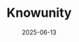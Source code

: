 ---  
layout: startup_page  
title: "Knowunity"  
id: "knowunity.ai"  
permalink: "/knowunityknowunity.ai06132025/"  
website: "https://knowunity.ai"  
funding_round: "Series B"  
funding_amount: "€27M"  
investors: "XAnge, Portfolion, Isomer Capital, Project A, Redalpine, Educapital, Verena Pausder, Arthur Kosten"  
about: "Knowunity is a Berlin-based learning platform that provides a personalized AI study companion to students. It offers AI-powered tutoring, tailored recommendations, and audio explainers based on a vast library of peer-created content. The platform aims to make high-quality, tailored learning accessible to every student worldwide."  
markets: "EdTech, AI, Apps, Artificial Intelligence (AI), E-Learning, Education, Machine Learning"  
hq: "Berlin, Germany"  
founded_year: "2019"  
linkedin: "https://www.linkedin.com/company/knowunity/"  
twitter: "https://twitter.com/knowunity"  
instagram: ""  
facebook: "https://www.facebook.com/Knowunityapp"  
crunchbase: "https://www.crunchbase.com/organization/knowunity"  
pitchbook: "https://pitchbook.com/profiles/company/465294-07"  

date_display: "13-Jun-2025"  
date: "2025-06-13"

# SEO Optimization  
meta_title: "Knowunity - Series B Funding (€27M)"  
meta_description: "Knowunity, Knowunity is a Berlin-based learning platform that provides a personalized AI study companion to students. It offers AI-powered tutoring, tailored rec..."  
meta_keywords: "Knowunity, EdTech, AI, Apps, Artificial Intelligence (AI), E-Learning, Education, Machine Learning, Series B funding"  
canonical_url: "https://startup.projectstartups.com/knowunityknowunity.ai06132025/"  
---